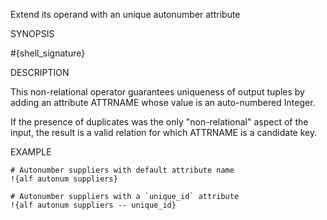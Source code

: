 
Extend its operand with an unique autonumber attribute

SYNOPSIS

  #{shell_signature}

DESCRIPTION

This non-relational operator guarantees uniqueness of output tuples by
adding an attribute ATTRNAME whose value is an auto-numbered Integer. 

If the presence of duplicates was the only "non-relational" aspect of 
the input, the result is a valid relation for which ATTRNAME is a 
candidate key.

EXAMPLE

    # Autonumber suppliers with default attribute name
    !{alf autonum suppliers}

    # Autonumber suppliers with a `unique_id` attribute
    !{alf autonum suppliers -- unique_id}

